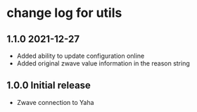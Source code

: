 # change log for utils

## 1.1.0 2021-12-27 

- Added ability to update configuration online
- Added original zwave value information in the reason string

## 1.0.0 Initial release

- Zwave connection to Yaha
